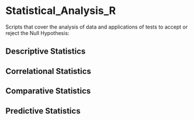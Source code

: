 # Statistical_Analysis_R
Scripts that cover the analysis of data and applications of tests to accept or reject the Null Hypothesis:
## Descriptive Statistics
## Correlational Statistics
## Comparative Statistics
## Predictive Statistics


